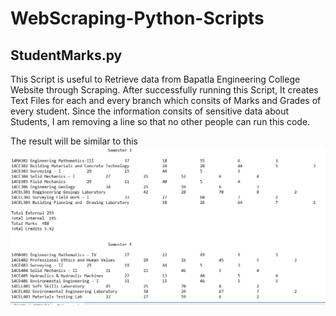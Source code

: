 # WebScraping-Python-Scripts
## StudentMarks.py
This Script is useful to Retrieve data from Bapatla Engineering College Website through Scraping.
After successfully running this Script, It creates Text Files for each and every branch which consits of 
Marks and Grades of every student.
Since the information consits of sensitive data about Students, I am removing a line so that no other people can run this code.

The result will be similar to this
![alt text](https://github.com/KrishnaManohar1997/WebScraping-Python-Scripts/blob/master/ResultsConsole.PNG)
